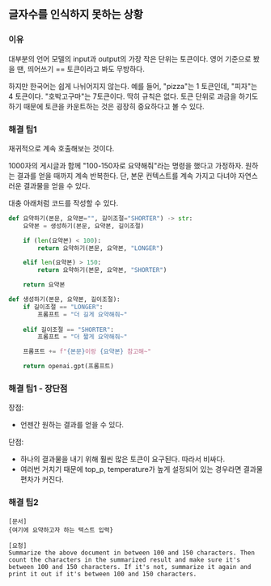 ## 글자수를 인식하지 못하는 상황

### 이유

대부분의 언어 모델의 input과 output의 가장 작은 단위는 토큰이다. 영어 기준으로 봤을 땐, 띄어쓰기 == 토큰이라고 봐도 무방하다.

하지만 한국어는 쉽게 나뉘어지지 않는다. 예를 들어, "pizza"는 1 토큰인데, "피자"는 4 토큰이다. "호박고구마"는 7토큰이다. 딱히 규칙은 없다. 토큰 단위로 과금을 하기도 하기 때문에 토큰을 카운트하는 것은 굉장히 중요하다고 볼 수 있다.

### 해결 팁1

재귀적으로 계속 호출해보는 것이다.

1000자의 게시글과 함께 "100-150자로 요약해줘"라는 명령을 했다고 가정하자. 원하는 결과를 얻을 때까지 계속 반복한다. 단, 본문 컨텍스트를 계속 가지고 다녀야 자연스러운 결과물을 얻을 수 있다.

대충 아래처럼 코드를 작성할 수 있다.

```python
def 요약하기(본문, 요약본="", 길이조절="SHORTER") -> str:
    요약본 = 생성하기(본문, 요약본, 길이조절)

    if (len(요약본) < 100):
        return 요약하기(본문, 요약본, "LONGER")

    elif len(요약본) > 150:
        return 요약하기(본문, 요약본, "SHORTER")

    return 요약본

def 생성하기(본문, 요약본, 길이조절):
    if 길이조절 == "LONGER":
        프롬프트 = "더 길게 요약해줘~"
    
    elif 길이조절 == "SHORTER":
        프롬프트 = "더 짧게 요약해줘~"

    프롬프트 += f"{본문}이랑 {요약본} 참고해~"

    return openai.gpt(프롬프트)
```

### 해결 팁1 - 장단점

장점:
- 언젠간 원하는 결과를 얻을 수 있다.

단점:
- 하나의 결과물을 내기 위해 훨씬 많은 토큰이 요구된다. 따라서 비싸다.
- 여러번 거치기 때문에 top_p, temperature가 높게 설정되어 있는 경우라면 결과물 편차가 커진다.

### 해결 팁2

```
[문서]
{여기에 요약하고자 하는 텍스트 입력}

[요청]
Summarize the above document in between 100 and 150 characters. Then count the characters in the summarized result and make sure it's between 100 and 150 characters. If it's not, summarize it again and print it out if it's between 100 and 150 characters.
```
